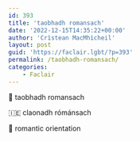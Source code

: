 ```yaml
---
id: 393
title: 'taobhadh romansach'
date: '2022-12-15T14:35:22+00:00'
author: 'Crìstean MacMhìcheil'
layout: post
guid: 'https://faclair.lgbt/?p=393'
permalink: /taobhadh-romansach/
categories:
    - Faclair
---
```


&#x1f3f4;&#xe0067;&#xe0062;&#xe0073;&#xe0063;&#xe0074;&#xe007f; taobhadh romansach

&#x1f1ee;&#x1f1ea; claonadh rómánsach

&#x1f3f4;&#xe0067;&#xe0062;&#xe0065;&#xe006e;&#xe0067;&#xe007f; romantic orientation